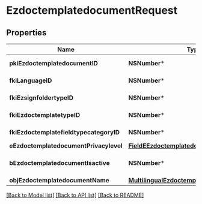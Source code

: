 # EzdoctemplatedocumentRequest

## Properties
Name | Type | Description | Notes
------------ | ------------- | ------------- | -------------
**pkiEzdoctemplatedocumentID** | **NSNumber*** | The unique ID of the Ezdoctemplatedocument | [optional] 
**fkiLanguageID** | **NSNumber*** | The unique ID of the Language.  Valid values:  |Value|Description| |-|-| |1|French| |2|English| | 
**fkiEzsignfoldertypeID** | **NSNumber*** | The unique ID of the Ezsignfoldertype. | [optional] 
**fkiEzdoctemplatetypeID** | **NSNumber*** | The unique ID of the Ezdoctemplatetype | 
**fkiEzdoctemplatefieldtypecategoryID** | **NSNumber*** | The unique ID of the Ezdoctemplatefieldtypecategory | 
**eEzdoctemplatedocumentPrivacylevel** | [**FieldEEzdoctemplatedocumentPrivacylevel***](FieldEEzdoctemplatedocumentPrivacylevel.md) |  | [optional] 
**bEzdoctemplatedocumentIsactive** | **NSNumber*** | Whether the ezdoctemplatedocument is active or not | 
**objEzdoctemplatedocumentName** | [**MultilingualEzdoctemplatedocumentName***](MultilingualEzdoctemplatedocumentName.md) |  | 

[[Back to Model list]](../README.md#documentation-for-models) [[Back to API list]](../README.md#documentation-for-api-endpoints) [[Back to README]](../README.md)


